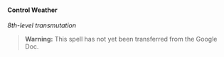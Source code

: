 #### Control Weather
<!-- markdownlint-disable-next-line no-emphasis-as-heading -->
_8th-level transmutation_

> **Warning:**
> This spell has not yet been transferred from the Google Doc.
